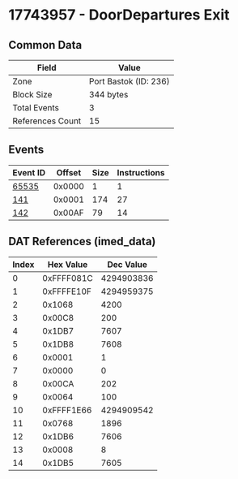 # 17743957 - DoorDepartures Exit

## Common Data

| Field            | Value                 |
|------------------|-----------------------|
| Zone             | Port Bastok (ID: 236) |
| Block Size       | 344 bytes             |
| Total Events     | 3                     |
| References Count | 15                    |

## Events

| Event ID            | Offset   |   Size |   Instructions |
|---------------------|----------|--------|----------------|
| [65535](./65535.md) | 0x0000   |      1 |              1 |
| [141](./141.md)     | 0x0001   |    174 |             27 |
| [142](./142.md)     | 0x00AF   |     79 |             14 |

## DAT References (imed_data)

|   Index | Hex Value   |   Dec Value |
|---------|-------------|-------------|
|       0 | 0xFFFF081C  |  4294903836 |
|       1 | 0xFFFFE10F  |  4294959375 |
|       2 | 0x1068      |        4200 |
|       3 | 0x00C8      |         200 |
|       4 | 0x1DB7      |        7607 |
|       5 | 0x1DB8      |        7608 |
|       6 | 0x0001      |           1 |
|       7 | 0x0000      |           0 |
|       8 | 0x00CA      |         202 |
|       9 | 0x0064      |         100 |
|      10 | 0xFFFF1E66  |  4294909542 |
|      11 | 0x0768      |        1896 |
|      12 | 0x1DB6      |        7606 |
|      13 | 0x0008      |           8 |
|      14 | 0x1DB5      |        7605 |
